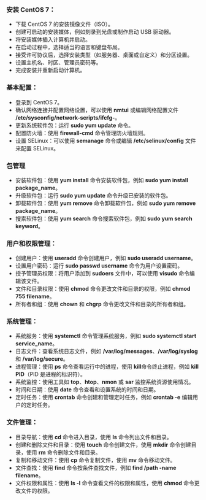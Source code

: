 ### 安装 CentOS 7：
   - 下载 CentOS 7 的安装镜像文件（ISO）。
   - 创建可启动的安装媒体，例如刻录到光盘或制作启动 USB 驱动器。
   - 将安装媒体插入计算机并启动。
   - 在启动过程中，选择适当的语言和键盘布局。
   - 接受许可协议后，选择安装类型（如服务器、桌面或自定义）和分区设置。
   - 设置主机名、时区、管理员密码等。
   - 完成安装并重新启动计算机。
### 基本配置：

   - 登录到 CentOS 7。
   - 确认网络连接并配置网络设置，可以使用 **nmtui** 或编辑网络配置文件 **/etc/sysconfig/network-scripts/ifcfg-<interface>**。
   - 更新系统软件包：运行 **sudo yum update** 命令。
   - 配置防火墙：使用 **firewall-cmd** 命令管理防火墙规则。
   - 设置 SELinux：可以使用 **semanage** 命令或编辑 **/etc/selinux/config** 文件来配置 SELinux。
### 包管理

   - 安装软件包：使用 **yum install** 命令安装软件包，例如 **sudo yum install package_name**。
   - 升级软件包：运行 **sudo yum update** 命令升级已安装的软件包。
   - 卸载软件包：使用 **yum remove** 命令卸载软件包，例如 **sudo yum remove package_name**。
   - 搜索软件包：使用 **yum search** 命令搜索软件包，例如 **sudo yum search keyword**。
### 用户和权限管理：

   - 创建用户：使用 **useradd** 命令创建用户，例如 **sudo useradd username**。
   - 设置用户密码：运行 **sudo passwd username** 命令为用户设置密码。
   - 授予管理员权限：将用户添加到 **sudoers** 文件中，可以使用 **visudo** 命令编辑该文件。
   - 文件和目录权限：使用 **chmod** 命令更改文件和目录的权限，例如 **chmod 755 filename**。
   - 所有者和组：使用 **chown** 和 **chgrp** 命令更改文件和目录的所有者和组。
### 系统管理：

   - 系统服务：使用 **systemctl** 命令管理系统服务，例如 **sudo systemctl start service_name**。
   - 日志文件：查看系统日志文件，例如 **/var/log/messages**、**/var/log/syslog** 和 **/var/log/secure**。
   - 进程管理：使用 **ps** 命令查看运行中的进程，使用 **kill**命令终止进程，例如 **kill PID**（PID 是进程的标识符）。
   - 系统监控：使用工具如 **top**、**htop**、**nmon** 或 **sar** 监控系统资源使用情况。
   - 时间和日期：使用 **date** 命令查看和设置系统的时间和日期。
   - 定时任务：使用 **crontab** 命令创建和管理定时任务，例如 **crontab -e** 编辑用户的定时任务。
### 文件管理：

   - 目录导航：使用 **cd** 命令进入目录，使用 **ls** 命令列出文件和目录。
   - 创建和删除文件和目录：使用 **touch** 命令创建文件，使用 **mkdir** 命令创建目录，使用 **rm** 命令删除文件和目录。
   - 复制和移动文件：使用 **cp** 命令复制文件，使用 **mv** 命令移动文件。
   - 文件查找：使用 **find** 命令按条件查找文件，例如 **find /path -name filename**。
   - 文件权限和属性：使用 **ls -l** 命令查看文件的权限和属性，使用 **chmod** 命令更改文件的权限。
